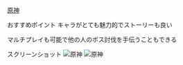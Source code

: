 [原神](https://genshin.hoyoverse.com/ja)

おすすめポイント
キャラがとても魅力的でストーリーも良い

マルチプレイも可能で他の人のボス討伐を手伝うこともできる

スクリーンショット
![原神](genshin.jpg)
![原神](genshin2.jpg)

